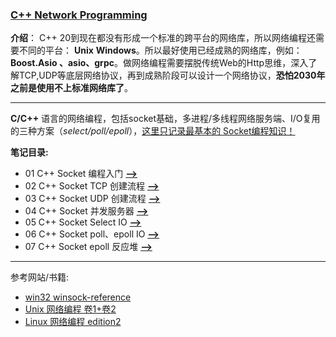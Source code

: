 ### [C++ Network Programming](#)
**介绍**： C++ 20到现在都没有形成一个标准的跨平台的网络库，所以网络编程还需要不同的平台： **Unix** **Windows**。所以最好使用已经成熟的网络库，例如：
**Boost.Asio 、asio、grpc**。做网络编程需要摆脱传统Web的Http思维，深入了解TCP,UDP等底层网络协议，再到成熟阶段可以设计一个网络协议，**恐怕2030年之前是使用不上标准网络库了**。

----
**C/C++** 语言的网络编程，包括socket基础，多进程/多线程网络服务端、I/O复用的三种方案（*select/poll/epoll*），[这里只记录最基本的
Socket编程知识！](#)

**笔记目录:**

* 01 C++ Socket 编程入门 [**-->**](./contents/CPPNetworkProgramming.md)
* 02 C++ Socket TCP 创建流程 [**-->**](./contents/CPPSocketContinue.md)
* 03 C++ Socket UDP 创建流程 [**-->**](./contents/CPPSocketUDPContinue.md)
* 04 C++ Socket 并发服务器 [**-->**](./contents/CPPSocketMore.md)
* 05 C++ Socket Select IO [**-->**](./contents/CPPSocketIOSelect.md)
* 06 C++ Socket poll、epoll IO [**-->**](./contents/CPPSocketIOPoll.md)
* 07 C++ Socket epoll 反应堆 [**-->**](./contents/CPPSocketEpollReactor.md)





----
参考网站/书籍:
- [win32 winsock-reference](https://learn.microsoft.com/zh-cn/windows/win32/winsock/winsock-reference)
- [Unix 网络编程 卷1+卷2](#)
- [Linux 网络编程 edition2](#)
